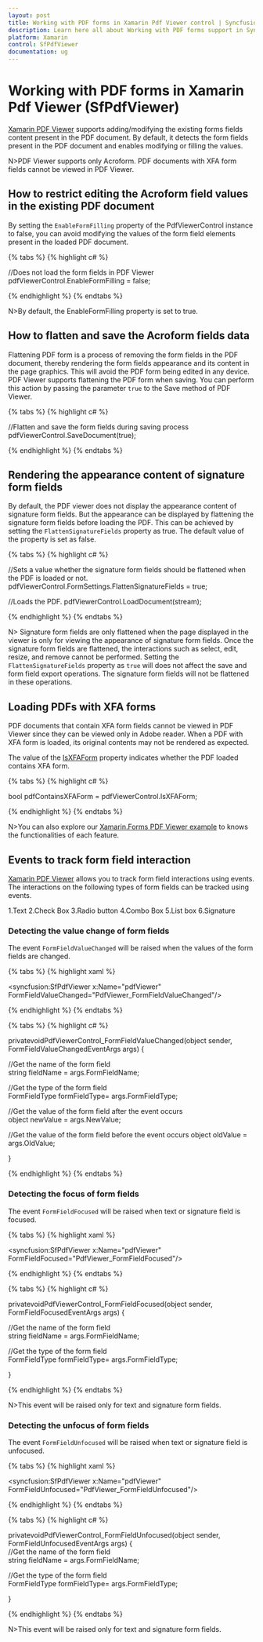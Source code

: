 ```yaml
---
layout: post
title: Working with PDF forms in Xamarin Pdf Viewer control | Syncfusion
description: Learn here all about Working with PDF forms support in Syncfusion Xamarin Pdf Viewer (SfPdfViewer) control and more.
platform: Xamarin
control: SfPdfViewer
documentation: ug
---
```


# Working with PDF forms in Xamarin Pdf Viewer (SfPdfViewer)

[Xamarin PDF Viewer](https://www.syncfusion.com/xamarin-ui-controls/xamarin-pdf-viewer) supports adding/modifying the existing forms fields content present in the PDF document. By default, it detects the form fields present in the PDF document and enables modifying or filling the values.

N>PDF Viewer supports only Acroform. PDF documents with XFA form fields cannot be viewed in PDF Viewer.

## How to restrict editing the Acroform field values in the existing PDF document

By setting the `EnableFormFilling` property of the PdfViewerControl instance to false, you can avoid modifying the values of the form field elements present in the loaded PDF document.

{% tabs %}
{% highlight c# %}

//Does not load the form fields in PDF Viewer
pdfViewerControl.EnableFormFilling = false;

{% endhighlight %}
{% endtabs %}

N>By default, the EnableFormFilling property is set to true.

## How to flatten and save the Acroform fields data

Flattening PDF form is a process of removing the form fields in the PDF document, thereby rendering the form fields appearance and its content in the page graphics. This will avoid the PDF form being edited in any device. PDF Viewer supports flattening the PDF form when saving. You can perform this action by passing the parameter `true` to the Save method of PDF Viewer.

{% tabs %}
{% highlight c# %}

//Flatten and save the form fields during saving process
pdfViewerControl.SaveDocument(true);

{% endhighlight %}
{% endtabs %}

## Rendering the appearance content of signature form fields

By default, the PDF viewer does not display the appearance content of signature form fields. But the appearance can be displayed by flattening the signature form fields before loading the PDF. This can be achieved by setting the `FlattenSignatureFields` property as true. The default value of the property is set as false.

{% tabs %}
{% highlight c# %}

//Sets a value whether the signature form fields should be flattened when the PDF is loaded or not.
pdfViewerControl.FormSettings.FlattenSignatureFields = true;

//Loads the PDF. 
pdfViewerControl.LoadDocument(stream);

{% endhighlight %}
{% endtabs %}

N> Signature form fields are only flattened when the page displayed in the viewer is only for viewing the appearance of signature form fields. Once the signature form fields are flattened, the interactions such as select, edit, resize, and remove cannot be performed. Setting the `FlattenSignatureFields` property as `true` will does not affect the save and form field export operations. The signature form fields will not be flattened in these operations.

## Loading PDFs with XFA forms

PDF documents that contain XFA form fields cannot be viewed in PDF Viewer since they can be viewed only in Adobe reader. When a PDF with XFA form is loaded, its original contents may not be rendered as expected. 

The value of the [IsXFAForm](https://help.syncfusion.com/cr/xamarin/Syncfusion.SfPdfViewer.XForms.SfPdfViewer.html#Syncfusion_SfPdfViewer_XForms_SfPdfViewer_IsXFAForm) property indicates whether the PDF loaded contains XFA form. 

{% tabs %}
{% highlight c# %}

bool pdfContainsXFAForm = pdfViewerControl.IsXFAForm;

{% endhighlight %}
{% endtabs %}

N>You can also explore our [Xamarin.Forms PDF Viewer example](https://github.com/syncfusion/xamarin-demos/tree/master/Forms/PdfViewer) to knows the functionalities of each feature.

## Events to track form field interaction

[Xamarin PDF Viewer](https://www.syncfusion.com/xamarin-ui-controls/xamarin-pdf-viewer) allows you to track form field interactions using events. The interactions on the following types of form fields can be tracked using events.

1.Text
2.Check Box
3.Radio button
4.Combo Box
5.List box
6.Signature

### Detecting the value change of form fields

The event `FormFieldValueChanged` will be raised when the values of the form fields are changed.

{% tabs %}
{% highlight xaml %}

<syncfusion:SfPdfViewer x:Name="pdfViewer" FormFieldValueChanged="PdfViewer_FormFieldValueChanged"/>

{% endhighlight %}
{% endtabs %}

{% tabs %}
{% highlight c# %}

privatevoidPdfViewerControl_FormFieldValueChanged(object sender, FormFieldValueChangedEventArgs args)
 { 
 
 //Get the name of the form field          
 string fieldName = args.FormFieldName;
 
 //Get the type of the form field   
 FormFieldType formFieldType= args.FormFieldType; 
 
 //Get the value of the form field after the event occurs    
 object newValue = args.NewValue;     
 
 //Get the value of the form field before the event occurs 
 object oldValue = args.OldValue;

 }

{% endhighlight %}
{% endtabs %}



### Detecting the focus of form fields

The event `FormFieldFocused` will be raised when text or signature field is focused.

{% tabs %}
{% highlight xaml %}

<syncfusion:SfPdfViewer x:Name="pdfViewer" FormFieldFocused="PdfViewer_FormFieldFocused"/>

{% endhighlight %}
{% endtabs %}

{% tabs %}
{% highlight c# %}

privatevoidPdfViewerControl_FormFieldFocused(object sender, FormFieldFocusedEventArgs args) 
{  
          
//Get the name of the form field             
string fieldName = args.FormFieldName;           

//Get the type of the form field            
FormFieldType formFieldType= args.FormFieldType; 

}

{% endhighlight %}
{% endtabs %}

N>This event will be raised only for text and signature form fields.

### Detecting the unfocus of form fields

The event `FormFieldUnfocused` will be raised when text or signature field is unfocused.

{% tabs %}
{% highlight xaml %}

<syncfusion:SfPdfViewer x:Name="pdfViewer" FormFieldUnfocused="PdfViewer_FormFieldUnfocused"/>

{% endhighlight %}
{% endtabs %}

{% tabs %}
{% highlight c# %}

privatevoidPdfViewerControl_FormFieldUnfocused(object sender, FormFieldUnfocusedEventArgs args) 
{          
  //Get the name of the form field             
  string fieldName = args.FormFieldName;       

  //Get the type of the form field       
  FormFieldType formFieldType= args.FormFieldType;
  
}

{% endhighlight %}
{% endtabs %}

N>This event will be raised only for text and signature form fields.